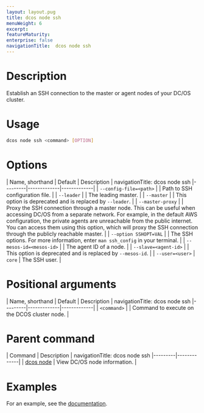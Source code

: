 ```yaml
---
layout: layout.pug
title: dcos node ssh
menuWeight: 6
excerpt:
featureMaturity:
enterprise: false
navigationTitle:  dcos node ssh
---
```


<!-- This source repo for this topic is https://github.com/dcos/dcos-docs -->

    
# Description
Establish an SSH connection to the master or agent nodes of your DC/OS cluster.

# Usage

```bash
dcos node ssh <command> [OPTION]
```

# Options

| Name, shorthand | Default | Description |
navigationTitle:  dcos node ssh
|---------|-------------|-------------|
| `--config-file=<path>`   |             | Path to SSH configuration file. |
| `--leader`   |             |  The leading master. |
| `--master`   |             |  This option is deprecated and is replaced by `--leader`. |
| `--master-proxy`   |             | Proxy the SSH connection through a master node. This can be useful when accessing DC/OS from a separate network. For example, in the default AWS configuration, the private agents are unreachable from the public internet. You can access them using this option, which will proxy the SSH connection through the publicly reachable master. |
| `--option SSHOPT=VAL`   |             | The SSH options. For more information, enter `man ssh_config` in your terminal. |
| `--mesos-id=<mesos-id>`   |             | The agent ID of a node. |
| `--slave=<agent-id>`   |             | This option is deprecated and is replaced by `--mesos-id`. |
| `--user=<user>`   |   `core`   | The SSH user. |

# Positional arguments

| Name, shorthand | Default | Description |
navigationTitle:  dcos node ssh
|---------|-------------|-------------|
| `<command>`   |             | Command to execute on the DCOS cluster node. |

# Parent command

| Command | Description |
navigationTitle:  dcos node ssh
|---------|-------------|
| [dcos node](/docs/1.9/cli/command-reference/dcos-node/) | View DC/OS node information. | 

# Examples

For an example, see the [documentation](/docs/1.9/administering-clusters/sshcluster/).
